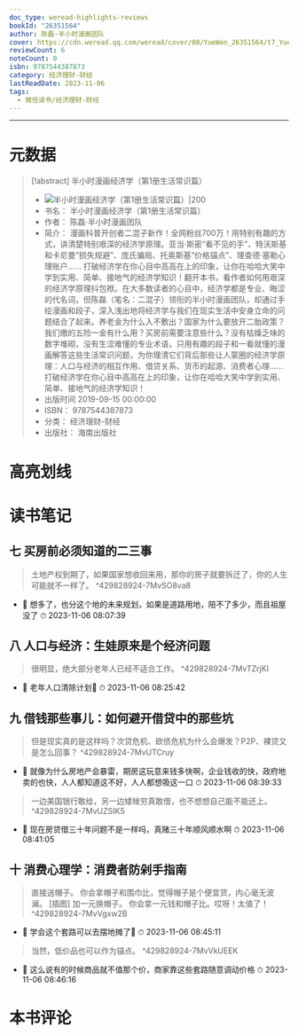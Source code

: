 ```yaml
---
doc_type: weread-highlights-reviews
bookId: "26351564"
author: 陈磊·半小时漫画团队
cover: https://cdn.weread.qq.com/weread/cover/80/YueWen_26351564/t7_YueWen_26351564.jpg
reviewCount: 6
noteCount: 0
isbn: 9787544387873
category: 经济理财-财经
lastReadDate: 2023-11-06
tags:
  - 微信读书/经济理财-财经
---
```


---
# 元数据
> [!abstract] 半小时漫画经济学（第1册生活常识篇）
> - ![ 半小时漫画经济学（第1册生活常识篇）|200](https://cdn.weread.qq.com/weread/cover/80/YueWen_26351564/t7_YueWen_26351564.jpg)
> - 书名： 半小时漫画经济学（第1册生活常识篇）
> - 作者： 陈磊·半小时漫画团队
> - 简介： 漫画科普开创者二混子新作！全网粉丝700万！用特别有趣的方式，讲清楚特别艰深的经济学原理。亚当·斯密“看不见的手”、特沃斯基和卡尼曼“损失规避”、庞氏骗局、托奥斯基“价格锚点”、理查德·塞勒心理账户…… 打破经济学在你心目中高高在上的印象，让你在哈哈大笑中学到实用、简单、接地气的经济学知识！翻开本书，看作者如何用艰深的经济学原理抖包袱。在大多数读者的心目中，经济学都是专业、晦涩的代名词，但陈磊（笔名：二混子）领衔的半小时漫画团队，却通过手绘漫画和段子，深入浅出地将经济学与我们在现实生活中安身立命的问题结合了起来。养老金为什么入不敷出？国家为什么要放开二胎政策？我们缴的五险一金有什么用？买房前需要注意些什么？没有枯燥乏味的数字堆砌，没有生涩难懂的专业术语，只用有趣的段子和一看就懂的漫画解答这些生活常识问题，为你理清它们背后那些让人蒙圈的经济学原理：人口与经济的相互作用、借贷关系、货币的起源、消费者心理……打破经济学在你心目中高高在上的印象，让你在哈哈大笑中学到实用、简单、接地气的经济学知识！
> - 出版时间 2019-09-15 00:00:00
> - ISBN： 9787544387873
> - 分类： 经济理财-财经
> - 出版社： 海南出版社

# 高亮划线


# 读书笔记

## 七 买房前必须知道的二三事


> 土地产权到期了，如果国家想收回来用，那你的房子就要拆迁了，你的人生可能就不一样了。  ^429828924-7MvSO8va8
- 💭 想多了，也分这个地的未来规划，如果是道路用地，陪不了多少，而且祖屋没了 ⏱ 2023-11-06 08:07:39

   
## 八 人口与经济：生娃原来是个经济问题


> 很明显，绝大部分老年人已经不适合工作。  ^429828924-7MvTZrjKI
- 💭 老年人口清除计划🤣 ⏱ 2023-11-06 08:25:42

   
## 九 借钱那些事儿：如何避开借贷中的那些坑


> 但是现实真的是这样吗？次贷危机、欧债危机为什么会爆发？P2P、裸贷又是怎么回事？  ^429828924-7MvUTCruy
- 💭 就像为什么房地产会暴雷，期房这玩意来钱多快啊，企业钱收的快，政府地卖的也快，人人都知道这不好，人人都想吸这一口 ⏱ 2023-11-06 08:39:33



> 一边美国银行敢给，另一边矮矬穷真敢借，也不想想自己能不能还上。  ^429828924-7MvUZSIK5
- 💭 现在房贷借三十年问题不是一样吗，真赌三十年顺风顺水啊 ⏱ 2023-11-06 08:41:05

   
## 十 消费心理学：消费者防剁手指南


> 直接送帽子。
你会拿帽子和围巾比，觉得帽子是个便宜货，内心毫无波澜。
[插图]
加一元换帽子。
你会拿一元钱和帽子比。哎呀！太值了！  ^429828924-7MvVgxw2B
- 💭 学会这个套路可以去摆地摊了🤣 ⏱ 2023-11-06 08:45:11



> 当然，低价品也可以作为锚点。  ^429828924-7MvVkUEEK
- 💭 这么说有的时候商品就不值那个价，商家靠这些套路随意调动价格 ⏱ 2023-11-06 08:46:16

   
# 本书评论
